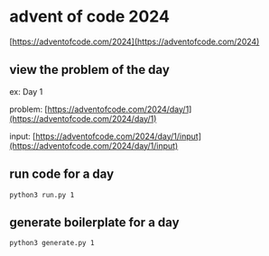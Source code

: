# advent of code 2024
[https://adventofcode.com/2024](https://adventofcode.com/2024)

## view the problem of the day
ex: Day 1

problem: [https://adventofcode.com/2024/day/1](https://adventofcode.com/2024/day/1)

input: [https://adventofcode.com/2024/day/1/input](https://adventofcode.com/2024/day/1/input)


## run code for a day
```
python3 run.py 1
```

## generate boilerplate for a day
```
python3 generate.py 1
```
